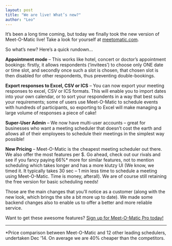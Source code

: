 ```yaml
---
layout: post
title: "We are live! What’s new?"
author: "Leo"
---
```


It’s been a long time coming, but today we finally took the new 
version of Meet-O-Matic live! Take a look for yourself at [meetomatic.com](https:/meetomatic.com).

So what’s new?  Here’s a quick rundown…

**Appointment mode** – This works like hotel, concert or doctor’s appointment 
bookings: firstly, it allows respondents (‘invitees’) to choose only ONE 
date or time slot, and secondly once such a slot is chosen, that chosen 
slot is then disabled for other respondents, thus preventing double-bookings.

**Export responses to Excel, CSV or ICS** – You can now export your meeting 
responses to excel, CSV or ICS formats. This will enable you to import 
dates into your own calendar, or to sort your respondents in a way that 
best suits your requirements; some of users use Meet-O-Matic to schedule 
events with hundreds of participants, so exporting to Excel will make 
managing a large volume of responses  a piece of cake!

**Super-User Admin** – We now have multi-user accounts – great for businesses 
who want a meeting scheduler that doesn’t cost the earth and allows all 
of their employees to schedule their meetings in the simplest way possible!

**New Pricing** – Meet-O-Matic is the cheapest meeting scheduler out there. We 
also offer the most features per $. Go ahead, check out our rivals and 
see if you fancy paying 66%* more for similar features, not to mention 
scheduling which takes longer and has a more klutzy UI (We know, we 
timed it. It typically takes 30 sec – 1 min less time to schedule a
meeting using Meet-O-Matic. Time is money, afterall). We are of course 
still retaining the free version for basic scheduling needs!

Those are the main changes that you’ll notice as a customer (along with 
the new look, which brings the site a bit more up to date). We made some 
backend changes also to enable us to offer a better and more reliable 
service.

Want to get these awesome features? [Sign up for Meet-O-Matic Pro today!](https://meetomatic.com/subscribe.php)

<hr>

*Price comparison between Meet-O-Matic and 12 other leading schedulers, 
undertaken Dec ’14. On average we are 40% cheaper than the competitors.

